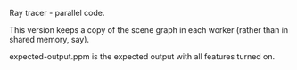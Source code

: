 Ray tracer - parallel code.

This version keeps a copy of the scene graph in each worker (rather
than in shared memory, say).

expected-output.ppm is the expected output with all features turned on.
